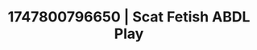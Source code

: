 ---
categories:
- Wet lips
- Dirty inner voice
- Lactation play
- Sensory play
- Deepthroat
image: /assets/images/1747800796650.jpg
layout: post
seo:
  description: Featured content with high-quality Scat Fetish, ABDL Play. HD images
    available.
  keywords: Scat Fetish, ABDL Play
  og_image: /assets/images/1747800796650.jpg
  schema_type: VisualArtwork
tags:
- ABDL Play
- Scat Fetish
- '#1747800796650'
title: 1747800796650 | Scat Fetish ABDL Play
---